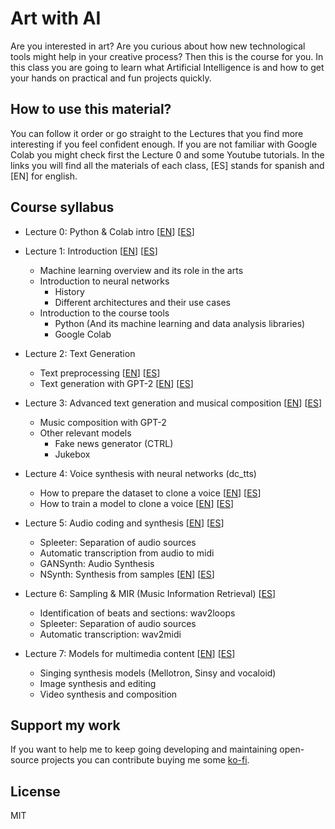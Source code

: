 # Art with AI

Are you interested in art? Are you curious about how new technological tools might help in your creative process? Then this is the course for you. In this class you are going to learn what Artificial Intelligence is and how to get your hands on practical and fun projects quickly.

## How to use this material?

You can follow it order or go straight to the Lectures that you find more interesting if you feel confident enough. If you are not familiar with Google Colab you might check first the Lecture 0 and some Youtube tutorials. In the links you will find all the materials of each class, [ES] stands for spanish and [EN] for english.

## Course syllabus

- Lecture 0: Python & Colab intro [[EN](https://colab.research.google.com/drive/1zISwRDEe2a0mofnn8t0NGR6j3smggX7a)] [[ES](https://colab.research.google.com/drive/1yQ0Gd_MYuCTqjquUy9KClE3nWIPX64wj)]

- Lecture 1: Introduction [[EN](https://colab.research.google.com/drive/13rx2pEVLplprssh-Gojqa2bzLTz0vYr8)] [[ES](https://colab.research.google.com/drive/17ZJBvjrMNvmbEYAE9jVEK4-Io7kYLZne)]
  - Machine learning overview and its role in the arts
  - Introduction to neural networks
    - History
    - Different architectures and their use cases
  - Introduction to the course tools
    - Python (And its machine learning and data analysis libraries)
    - Google Colab

- Lecture 2: Text Generation
  - Text preprocessing [[EN](https://colab.research.google.com/drive/1ijVzpl8BdX6yT3gpJWKGaCRWUrRzgUF8)] [[ES](https://colab.research.google.com/drive/1H8p4b0LaEJYxxooKF3Z25zB-rMzCMFAQ)]
  - Text generation with GPT-2 [[EN](https://colab.research.google.com/drive/1oo2hi_5kxvAD2XbfRS01tLJ2exMEQqsQ)] [[ES](https://colab.research.google.com/drive/1ASLz5NxZuaS5B_LYXIYiOB_k5TTFJWZW)]

- Lecture 3: Advanced text generation and musical composition [[EN](https://colab.research.google.com/drive/1ZZgrWk_-veEC_3Q-RBS1_W0NKEe5w0bX)] [[ES](https://colab.research.google.com/drive/1ldeiRmPNU7DSIUNosgrgDdXdZnjd728r)]
  - Music composition with GPT-2
  - Other relevant models
    - Fake news generator (CTRL)
    - Jukebox

- Lecture 4: Voice synthesis with neural networks (dc_tts)
  - How to prepare the dataset to clone a voice [[EN](https://colab.research.google.com/drive/1-E5rnTD0DZipQPtLSE-YUjCXcDe2alWB)] [[ES](https://colab.research.google.com/drive/1wwtp4vve3uFwYi2qnBKoDss34G9O0plX)]
  - How to train a model to clone a voice [[EN](https://colab.research.google.com/drive/1671dx8l7yJ8-S4jRp5MjsbI7DMxUVKUn)] [[ES](https://colab.research.google.com/drive/12qdw-PhjHatluuZQYEdfTFvOLCN9cqN-)]

- Lecture 5: Audio coding and synthesis [[EN](https://colab.research.google.com/drive/1yb535Q95gmw_S_6iyFaor9SEPz2T-VZb)] [[ES](https://colab.research.google.com/drive/1PAW-EoITSNKu3nYAKGq8jA1V3eJTPdsf)]
  - Spleeter: Separation of audio sources 
  - Automatic transcription from audio to midi
  - GANSynth: Audio Synthesis
  - NSynth: Synthesis from samples [[EN](https://colab.research.google.com/drive/1BU3dv5RLF5-waZ00L1YB9lDau_92nJwn)] [[ES](https://colab.research.google.com/drive/15lgViGAkC5SDvyjAIH0BjSMYRYWn6pKl)]

- Lecture 6: Sampling & MIR (Music Information Retrieval) [[ES](https://colab.research.google.com/drive/1jKQYUYHmY4yn2iPx2TcBD64GZjSapSq-)]
   - Identification of beats and sections: wav2loops
   - Spleeter: Separation of audio sources
   - Automatic transcription: wav2midi

- Lecture 7: Models for multimedia content [[EN](https://colab.research.google.com/drive/1UjxazU1B8FBS-Zkj9uusuKwuHHy9WesS)] [[ES](https://colab.research.google.com/drive/1buYMiMnUE4TGqr4jHB93uVmSHXncEgIs)]
  - Singing synthesis models (Mellotron, Sinsy and vocaloid)
  - Image synthesis and editing
  - Video synthesis and composition

## Support my work

If you want to help me to keep going developing and maintaining open-source projects you can contribute buying me some [ko-fi](https://ko-fi.com/mathigatti).

## License
MIT
